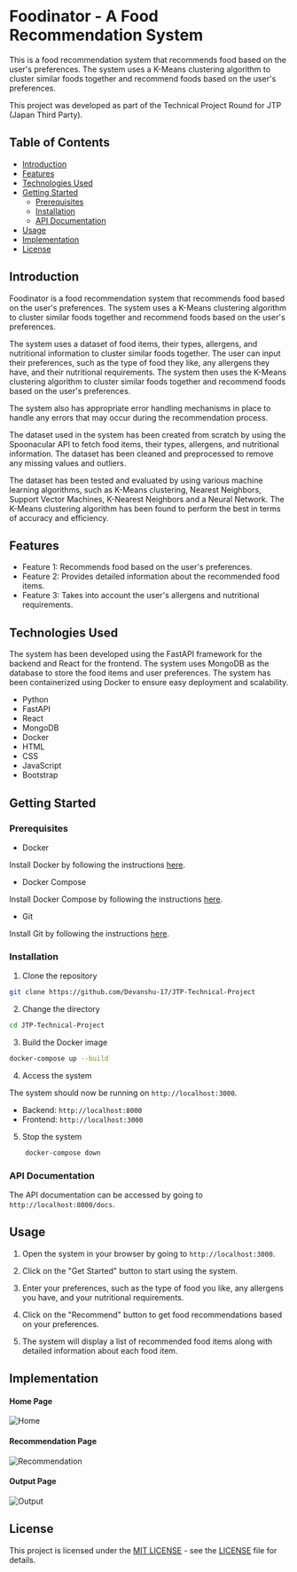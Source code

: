 # Foodinator - A Food Recommendation System

This is a food recommendation system that recommends food based on the user's preferences. The system uses a K-Means clustering algorithm to cluster similar foods together and recommend foods based on the user's preferences.

This project was developed as part of the Technical Project Round for JTP (Japan Third Party).

## Table of Contents

- [Introduction](#introduction)
- [Features](#features)
- [Technologies Used](#technologies-used)
- [Getting Started](#getting-started)
  - [Prerequisites](#prerequisites)
  - [Installation](#installation)
  - [API Documentation](#api-documentation)
- [Usage](#usage)
- [Implementation](#demo)
- [License](#license)

## Introduction

Foodinator is a food recommendation system that recommends food based on the user's preferences. The system uses a K-Means clustering algorithm to cluster similar foods together and recommend foods based on the user's preferences.

The system uses a dataset of food items, their types, allergens, and nutritional information to cluster similar foods together. The user can input their preferences, such as the type of food they like, any allergens they have, and their nutritional requirements. The system then uses the K-Means clustering algorithm to cluster similar foods together and recommend foods based on the user's preferences.

The system also has appropriate error handling mechanisms in place to handle any errors that may occur during the recommendation process.

The dataset used in the system has been created from scratch by using the Spoonacular API to fetch food items, their types, allergens, and nutritional information. The dataset has been cleaned and preprocessed to remove any missing values and outliers.

The dataset has been tested and evaluated by using various machine learning algorithms, such as K-Means clustering, Nearest Neighbors, Support Vector Machines, K-Nearest Neighbors and a Neural Network. The K-Means clustering algorithm has been found to perform the best in terms of accuracy and efficiency.

## Features

- Feature 1: Recommends food based on the user's preferences.
- Feature 2: Provides detailed information about the recommended food items.
- Feature 3: Takes into account the user's allergens and nutritional requirements.

## Technologies Used

The system has been developed using the FastAPI framework for the backend and React for the frontend. The system uses MongoDB as the database to store the food items and user preferences. The system has been containerized using Docker to ensure easy deployment and scalability.

- Python
- FastAPI
- React
- MongoDB
- Docker
- HTML
- CSS
- JavaScript
- Bootstrap

## Getting Started

### Prerequisites

- Docker 

Install Docker by following the instructions [here](https://docs.docker.com/get-docker/).

- Docker Compose

Install Docker Compose by following the instructions [here](https://docs.docker.com/compose/install/).

- Git

Install Git by following the instructions [here](https://git-scm.com/book/en/v2/Getting-Started-Installing-Git).

### Installation

1. Clone the repository

```bash
git clone https://github.com/Devanshu-17/JTP-Technical-Project
```

2. Change the directory

```bash
cd JTP-Technical-Project
```

3. Build the Docker image

```bash
docker-compose up --build
```

4. Access the system

The system should now be running on `http://localhost:3000`.

- Backend: `http://localhost:8000`
- Frontend: `http://localhost:3000`

5. Stop the system
    
```bash
    docker-compose down
```

### API Documentation

The API documentation can be accessed by going to `http://localhost:8000/docs`.

## Usage

1. Open the system in your browser by going to `http://localhost:3000`.

2. Click on the "Get Started" button to start using the system.

3. Enter your preferences, such as the type of food you like, any allergens you have, and your nutritional requirements.

4. Click on the "Recommend" button to get food recommendations based on your preferences.

5. The system will display a list of recommended food items along with detailed information about each food item.

## Implementation

#### Home Page
![Home](https://github.com/Devanshu-17/JTP-Technical-Project/assets/93381397/7031c2ba-5651-45dc-8af8-46750a4e227e)

#### Recommendation Page
![Recommendation](https://github.com/Devanshu-17/JTP-Technical-Project/assets/93381397/35d64050-c666-4c9d-b17f-e8f169b95894)

#### Output Page
![Output](https://github.com/Devanshu-17/JTP-Technical-Project/assets/93381397/fe71e4cf-1320-4628-8fd8-86501cf2cab9)

## License

This project is licensed under the [MIT LICENSE](LICENSE) - see the [LICENSE](LICENSE) file for details.
